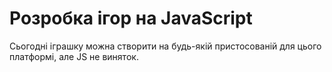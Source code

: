 # Розробка ігор на JavaScript

Сьогодні іграшку можна створити на будь-якій пристосованій для цього платформі, але JS не виняток.

